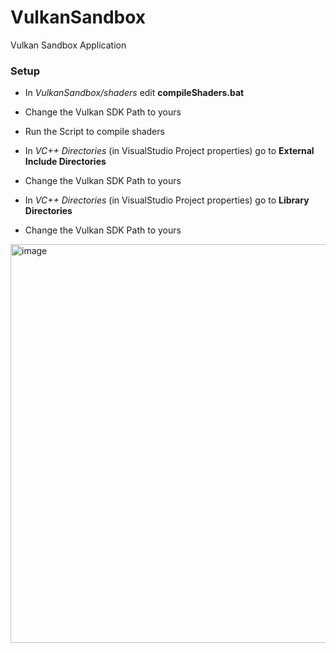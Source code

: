 # VulkanSandbox
Vulkan Sandbox Application

### Setup

- In *VulkanSandbox/shaders* edit **compileShaders.bat**
- Change the Vulkan SDK Path to yours
- Run the Script to compile shaders

- In *VC++ Directories* (in VisualStudio Project properties) go to **External Include Directories**
- Change the Vulkan SDK Path to yours

- In *VC++ Directories* (in VisualStudio Project properties) go to **Library Directories**
- Change the Vulkan SDK Path to yours

<img width="638" alt="image" src="https://user-images.githubusercontent.com/45181484/175827560-2b4a0bbf-1a90-428f-8a04-d5b890545194.png">
